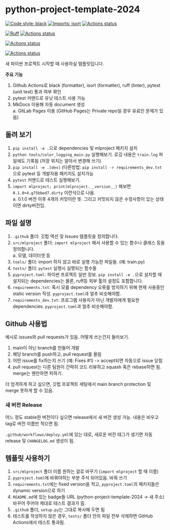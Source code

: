 # python-project-template-2024

[![Code style: black](https://img.shields.io/badge/code%20style-black-000000.svg)](https://github.com/psf/black)
[![Imports: isort](https://img.shields.io/badge/%20imports-isort-%231674b1?style=flat&labelColor=ef8336)](https://pycqa.github.io/isort/)
[![Actions status](https://github.com/deargen/python-project-template-2024/workflows/Style%20checking/badge.svg)](https://github.com/deargen/python-project-template-2024/actions)

[![Ruff](https://img.shields.io/endpoint?url=https://raw.githubusercontent.com/astral-sh/ruff/main/assets/badge/v2.json)](https://github.com/astral-sh/ruff)
[![Actions status](https://github.com/deargen/python-project-template-2024/workflows/Linting/badge.svg)](https://github.com/deargen/python-project-template-2024/actions)

[![Actions status](https://github.com/deargen/python-project-template-2024/workflows/Tests/badge.svg)](https://github.com/deargen/python-project-template-2024/actions)

[![Actions status](https://github.com/deargen/python-project-template-2024/workflows/Deploy%20docs/badge.svg)](https://github.com/deargen/python-project-template-2024/actions)

새 파이썬 프로젝트 시작할 때 사용하실 템플릿입니다.

**주요 기능**

1. Github Actions로 black (formatter), isort (formatter), ruff (linter), pytest (unit test) 통과 여부 확인
2. pytest 커맨드로 유닛 테스트 사용 가능
3. MkDocs 이용해 자동 document 생성  
  a. GitLab Pages 이용 (GitHub Pages는 Private repo일 경우 유료인 문제가 있음)

## 돌려 보기

1. `pip install -e .`으로 dependencies 및 mlproject 패키지 설치
2. `python tools/color_logging_main.py` 실행해보기. 로깅 내용은 `train.log` 파일에도 기록됨 (저장 위치는 알아서 변경해 쓰기)
3. `pip install -e .[dev]` (다른방법: `pip install -r requirements_dev.txt` 으로 pytest 등 개발자용 패키지도 설치가능
4. `pytest` 커맨드로 테스트 실행해보기.
6. `import mlproject; print(mlproject.__version__)` 해보면 `0.1.0+4.g75bbed7.dirty` 이런식으로 나옴.  
  a. 0.1.0 버전 이후 4개의 커밋이란 뜻. 그리고 커밋되지 않은 수정사항이 있는 상태이면 dirty버전임.

## 파일 설명

1. `.github` 폴더: 깃헙 액션 및 Issues 템플릿을 정의합니다.
2. `src/mlproject` 폴더: `import mlproject` 해서 사용할 수 있는 함수나 클래스 등을 정의합니다.  
  a. 모델, 데이터셋 등
3. `tools/` 폴더: import 하지 않고 바로 실행 가능한 파일들. (예: train.py)
4. `tests/` 폴더: `pytest` 실행시 실행되는 함수들
5. `pyproject.toml`: 파이썬 프로젝트 일반 정보. `pip install -e .`으로 설치할 때 설치되는 dependencies는 물론, ruff등 외부 툴의 설정도 포함합니다.
6. `requirements.txt`: 혹시 모를 dependency 오류를 방지하기 위해 현재 사용중인 static version 작성. `pyproject.toml`과 얼추 비슷해야함.
7. `requirements_dev.txt`: 프로그램 사용자가 아닌 개발자에게 필요한 dependencies. `pyproject.toml`과 얼추 비슷해야함.

## Github 사용법

예시로 issues와 pull requests가 있음. 어떻게 쓰는건지 둘러보기.

1. main이 아닌 branch를 만들어 개발
2. 해당 branch를 push하고, pull request를 올림
3. 어떤 issue를 fix하는지 쓰기 (예: Fixes #1) -> accept되면 자동으로 issue 닫힘
4. pull request는 다른 팀원이 간략히 코드 리뷰하고 squash 혹은 rebase하면 됨. merge는 웬만하면 피하기.

더 엄격하게 하고 싶으면, 깃헙 프로젝트 세팅에서 main branch protection 및 merge 못하게 할 수 있음.

### 새 버전 Release
어느 정도 stable한 버전이다 싶으면 release에서 새 버전 생성 가능. 내용은 비우고 tag로 버전 이름만 적으면 됨.

`.github/workflows/deploy.yml`에 있는 대로, 새로운 버전 태그가 생기면 자동 release 및 `CHANGELOG.md` 생성이 됨.

## 템플릿 사용하기

1. `src/mlproject` 폴더 이름 원하는 걸로 바꾸기 (`import mlproject` 할 때 이름)
2. `pyproject.toml`에 바꿔야하는 부분 주석 되어있음. 바꿔 쓰기
3. `requirements.txt`에는 fixed version을 적고, `pyproject.toml`의 패키지들은 dynamic version으로 하기
4. `README.md`에 있는 badge들 URL (python-project-template-2024 -> 새 주소) 바꾸어 주어야 제대로 테스트 결과가 뜸.
5. `.github` 폴더, `setup.py`는 그대로 복사해 두면 됨
6. 테스트를 작성하지 않은 경우, `tests/` 폴더 안의 파일 전부 삭제하면 GitHub Actions에서 테스트 통과됨.
